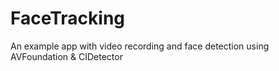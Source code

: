 # FaceTracking
An example app with video recording and face detection using AVFoundation & CIDetector
